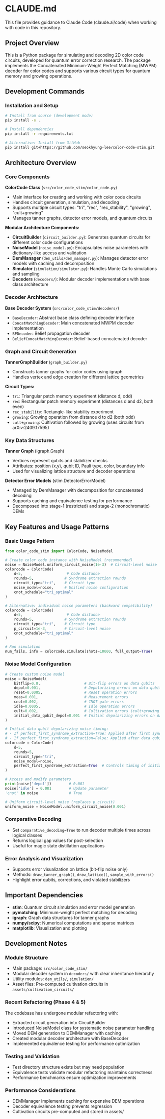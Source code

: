 # CLAUDE.md

This file provides guidance to Claude Code (claude.ai/code) when working with code in this repository.

## Project Overview

This is a Python package for simulating and decoding 2D color code circuits, developed for quantum error correction research. The package implements the Concatenated Minimum-Weight Perfect Matching (MWPM) decoder for color codes and supports various circuit types for quantum memory and growing operations.

## Development Commands

### Installation and Setup
```bash
# Install from source (development mode)
pip install -e .

# Install dependencies
pip install -r requirements.txt

# Alternative: Install from GitHub
pip install git+https://github.com/seokhyung-lee/color-code-stim.git
```

## Architecture Overview

### Core Components

**ColorCode Class** (`src/color_code_stim/color_code.py`)
- Main interface for creating and working with color code circuits
- Handles circuit generation, simulation, and decoding
- Supports multiple circuit types: "tri", "rec", "rec_stability", "growing", "cult+growing"
- Manages tanner graphs, detector error models, and quantum circuits

**Modular Architecture Components:**
- **CircuitBuilder** (`circuit_builder.py`): Generates quantum circuits for different color code configurations
- **NoiseModel** (`noise_model.py`): Encapsulates noise parameters with dictionary-like access and validation
- **DemManager** (`dem_utils/dem_manager.py`): Manages detector error models with caching and decomposition
- **Simulator** (`simulation/simulator.py`): Handles Monte Carlo simulations and sampling
- **Decoders** (`decoders/`): Modular decoder implementations with base class architecture

### Decoder Architecture

**Base Decoder System** (`src/color_code_stim/decoders/`)
- `BaseDecoder`: Abstract base class defining decoder interface
- `ConcatMatchingDecoder`: Main concatenated MWPM decoder implementation
- `BPDecoder`: Belief propagation decoder
- `BeliefConcatMatchingDecoder`: Belief-based concatenated decoder

### Graph and Circuit Generation

**TannerGraphBuilder** (`graph_builder.py`)
- Constructs tanner graphs for color codes using igraph
- Handles vertex and edge creation for different lattice geometries

**Circuit Types:**
- `tri`: Triangular patch memory experiment (distance d, odd)
- `rec`: Rectangular patch memory experiment (distances d and d2, both even)  
- `rec_stability`: Rectangle-like stability experiment
- `growing`: Growing operation from distance d to d2 (both odd)
- `cult+growing`: Cultivation followed by growing (uses circuits from arXiv:2409.17595)

### Key Data Structures

**Tanner Graph** (igraph.Graph)
- Vertices represent qubits and stabilizer checks
- Attributes: position (x,y), qubit ID, Pauli type, color, boundary info
- Used for visualizing lattice structure and decoder operations

**Detector Error Models** (stim.DetectorErrorModel)
- Managed by DemManager with decomposition for concatenated decoding
- Supports caching and equivalence testing for performance
- Decomposed into stage-1 (restricted) and stage-2 (monochromatic) DEMs

## Key Features and Usage Patterns

### Basic Usage Pattern
```python
from color_code_stim import ColorCode, NoiseModel

# Create color code instance with NoiseModel (recommended)
noise = NoiseModel.uniform_circuit_noise(1e-3)  # Circuit-level noise
colorcode = ColorCode(
    d=5,                    # Code distance
    rounds=5,              # Syndrome extraction rounds
    circuit_type="tri",    # Circuit type
    noise_model=noise,     # Unified noise configuration
    cnot_schedule="tri_optimal"
)

# Alternative: individual noise parameters (backward compatibility)
colorcode = ColorCode(
    d=5,                    # Code distance
    rounds=5,              # Syndrome extraction rounds
    circuit_type="tri",    # Circuit type
    p_circuit=1e-3,        # Circuit-level noise
    cnot_schedule="tri_optimal"
)

# Run simulation
num_fails, info = colorcode.simulate(shots=10000, full_output=True)
```

### Noise Model Configuration
```python
# Create custom noise model
noise = NoiseModel(
    bitflip=0.0,                    # Bit-flip errors on data qubits
    depol=0.001,                    # Depolarizing errors on data qubits  
    reset=0.0005,                   # Reset operation errors
    meas=0.001,                     # Measurement errors
    cnot=0.002,                     # CNOT gate errors
    idle=0.0005,                    # Idle operation errors
    cult=0.002,                     # Cultivation errors (cult+growing only)
    initial_data_qubit_depol=0.001  # Initial depolarizing errors on data qubits
)

# Initial data qubit depolarizing noise timing:
# - If perfect_first_syndrome_extraction=True: Applied after first syndrome extraction round
# - If perfect_first_syndrome_extraction=False: Applied after data qubit initialization
colorcode = ColorCode(
    d=5,
    rounds=5,
    circuit_type="tri",
    noise_model=noise,
    perfect_first_syndrome_extraction=True  # Controls timing of initial_data_qubit_depol
)

# Access and modify parameters
print(noise['depol'])        # 0.001
noise['idle'] = 0.001        # Update parameter
'cnot' in noise              # True

# Uniform circuit-level noise (replaces p_circuit)
uniform_noise = NoiseModel.uniform_circuit_noise(0.001)
```

### Comparative Decoding
- Set `comparative_decoding=True` to run decoder multiple times across logical classes
- Returns logical gap values for post-selection
- Useful for magic state distillation applications

### Error Analysis and Visualization
- Supports error visualization on lattice (bit-flip noise only)
- Methods: `draw_tanner_graph()`, `draw_lattice()`, `sample_with_errors()`
- Highlight error qubits, corrections, and violated stabilizers

## Important Dependencies

- **stim**: Quantum circuit simulation and error model generation
- **pymatching**: Minimum-weight perfect matching for decoding
- **igraph**: Graph data structures for tanner graphs
- **numpy/scipy**: Numerical computations and sparse matrices
- **matplotlib**: Visualization and plotting

## Development Notes

### Module Structure
- Main package: `src/color_code_stim/`
- Modular decoder system in `decoders/` with clear inheritance hierarchy
- Utility modules: `dem_utils/`, `simulation/`
- Asset files: Pre-computed cultivation circuits in `assets/cultivation_circuits/`

### Recent Refactoring (Phase 4 & 5)
The codebase has undergone modular refactoring with:
- Extracted circuit generation into CircuitBuilder
- Introduced NoiseModel class for systematic noise parameter handling
- Moved DEM generation to DEMManager with caching
- Created modular decoder architecture with BaseDecoder
- Implemented equivalence testing for performance optimization

### Testing and Validation
- Test directory structure exists but may need population
- Equivalence tests validate modular refactoring maintains correctness
- Performance benchmarks ensure optimization improvements

### Performance Considerations
- DEMManager implements caching for expensive DEM operations
- Decoder equivalence testing prevents regression
- Cultivation circuits pre-computed and stored in assets/